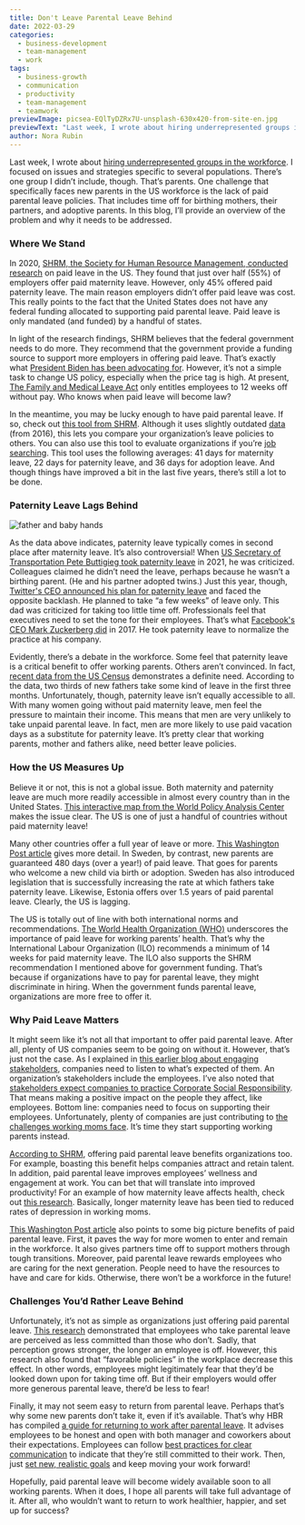 ```yaml
---
title: Don't Leave Parental Leave Behind
date: 2022-03-29
categories:
  - business-development
  - team-management
  - work
tags:
  - business-growth
  - communication
  - productivity
  - team-management
  - teamwork
previewImage: picsea-EQlTyDZRx7U-unsplash-630x420-from-site-en.jpg
previewText: "Last week, I wrote about hiring underrepresented groups in the workforce. I focused on issues and strategies specific to several populations. There’s one group I didn’t include, though. That’s parents. One challenge that specifically faces new parents in the US workforce is the lack of paid parental leave policies. That includes time off for birthing mothers, their partners, and adoptive parents. In this blog, I’ll provide an overview of the problem and why it needs to be addressed."
author: Nora Rubin
---
```

Last week, I wrote about [hiring underrepresented groups in the workforce](https://pyrus.com/en/blog/hiring-for-a-diversity-of-strengths). I focused on issues and strategies specific to several populations. There’s one group I didn’t include, though. That’s parents. One challenge that specifically faces new parents in the US workforce is the lack of paid parental leave policies. That includes time off for birthing mothers, their partners, and adoptive parents. In this blog, I’ll provide an overview of the problem and why it needs to be addressed.

### **Where We Stand**

In 2020, [SHRM, the Society for Human Resource Management, conducted research](https://www.shrm.org/resourcesandtools/legal-and-compliance/employment-law/pages/more-paid-leave-offered.aspx) on paid leave in the US. They found that just over half (55%) of employers offer paid maternity leave. However, only 45% offered paid paternity leave. The main reason employers didn’t offer paid leave was cost. This really points to the fact that the United States does not have any federal funding allocated to supporting paid parental leave. Paid leave is only mandated (and funded) by a handful of states.

In light of the research findings, SHRM believes that the federal government needs to do more. They recommend that the government provide a funding source to support more employers in offering paid leave. That’s exactly what [President Biden has been advocating for](https://www.cnbc.com/2022/03/02/biden-touts-paid-family-leave-in-state-of-the-union-address.html). However, it’s not a simple task to change US policy, especially when the price tag is high. At present, [The Family and Medical Leave Act](https://www.dol.gov/agencies/whd/fmla) only entitles employees to 12 weeks off without pay. Who knows when paid leave will become law?

In the meantime, you may be lucky enough to have paid parental leave. If so, check out [this tool from SHRM](https://www.shrm.org/hr-today/trends-and-forecasting/research-and-surveys/pages/paid-parental-leave-benchmarking-tool.aspx). Although it uses slightly outdated [data](https://www.shrm.org/hr-today/trends-and-forecasting/research-and-surveys/pages/2016-paid-leave-in-the-workplace.aspx) (from 2016), this lets you compare your organization’s leave policies to others. You can also use this tool to evaluate organizations if you’re [job searching](https://pyrus.com/en/blog/searching-for-jobs-successfully). This tool uses the following averages: 41 days for maternity leave, 22 days for paternity leave, and 36 days for adoption leave. And though things have improved a bit in the last five years, there’s still a lot to be done.

### **Paternity Leave Lags Behind**

![father and baby hands](heike-mintel-Os2WMpNWpfM-unsplash-300x199.webp)

As the data above indicates, paternity leave typically comes in second place after maternity leave. It’s also controversial! When [US Secretary of Transportation Pete Buttigieg took paternity leave](https://abcnews.go.com/Politics/pete-buttigieg-defends-paternity-leave-supply-chain-issues/story?id=80670846) in 2021, he was criticized. Colleagues claimed he didn’t need the leave, perhaps because he wasn’t a birthing parent. (He and his partner adopted twins.) Just this year, though, [Twitter's CEO announced his plan for paternity leave](https://www.bloomberg.com/news/articles/2022-02-18/twitter-ceo-s-paternity-leave-sparks-question-of-how-much-is-enough) and faced the opposite backlash. He planned to take “a few weeks” of leave only. This dad was criticized for taking too little time off. Professionals feel that executives need to set the tone for their employees. That’s what [Facebook's CEO Mark Zuckerberg did](https://www.cnbc.com/2017/12/04/facebook-ceo-mark-zuckerberg-is-taking-off-december-as-paternity-leave.html#) in 2017. He took paternity leave to normalize the practice at his company.

Evidently, there’s a debate in the workforce. Some feel that paternity leave is a critical benefit to offer working parents. Others aren’t convinced. In fact, [recent data from the US Census](https://www.census.gov/library/stories/2021/09/two-thirds-recent-first-time-fathers-took-time-off-after-birth.html) demonstrates a definite need. According to the data, two thirds of new fathers take some kind of leave in the first three months. Unfortunately, though, paternity leave isn’t equally accessible to all. With many women going without paid maternity leave, men feel the pressure to maintain their income. This means that men are very unlikely to take unpaid parental leave. In fact, men are more likely to use paid vacation days as a substitute for paternity leave. It’s pretty clear that working parents, mother and fathers alike, need better leave policies.

### **How the US Measures Up**

Believe it or not, this is not a global issue. Both maternity and paternity leave are much more readily accessible in almost every country than in the United States. [This interactive map from the World Policy Analysis Center](https://www.worldpolicycenter.org/policies/is-paid-leave-available-for-mothers-of-infants) makes the issue clear. The US is one of just a handful of countries without paid maternity leave!

Many other countries offer a full year of leave or more. [This Washington Post article](https://www.washingtonpost.com/world/2021/11/11/global-paid-parental-leave-us/) gives more detail. In Sweden, by contrast, new parents are guaranteed 480 days (over a year!) of paid leave. That goes for parents who welcome a new child via birth or adoption. Sweden has also introduced legislation that is successfully increasing the rate at which fathers take paternity leave. Likewise, Estonia offers over 1.5 years of paid parental leave. Clearly, the US is lagging.

The US is totally out of line with both international norms and recommendations. [The World Health Organization (WHO)](https://www.who.int/data/nutrition/nlis/info/maternity-protection-compliance-with-international-labour-standards) underscores the importance of paid leave for working parents’ health. That’s why the International Labour Organization (ILO) recommends a minimum of 14 weeks for paid maternity leave. The ILO also supports the SHRM recommendation I mentioned above for government funding. That’s because if organizations have to pay for parental leave, they might discriminate in hiring. When the government funds parental leave, organizations are more free to offer it.

### **Why Paid Leave Matters**

It might seem like it’s not all that important to offer paid parental leave. After all, plenty of US companies seem to be going on without it. However, that’s just not the case. As I explained in [this earlier blog about engaging stakeholders](https://pyrus.com/en/blog/hold-on-to-stakeholders), companies need to listen to what’s expected of them. An organization’s stakeholders include the employees. I’ve also noted that [stakeholders expect companies to practice Corporate Social Responsibility](https://pyrus.com/en/blog/embracing-corporate-social-responsibility). That means making a positive impact on the people they affect, like employees. Bottom line: companies need to focus on supporting their employees. Unfortunately, plenty of companies are just contributing to [the challenges working moms face](https://pyrus.com/en/blog/pyrus-com-working-for-home). It’s time they start supporting working parents instead.

[According to SHRM](https://www.shrm.org/resourcesandtools/legal-and-compliance/employment-law/pages/more-paid-leave-offered.aspx), offering paid parental leave benefits organizations too. For example, boasting this benefit helps companies attract and retain talent. In addition, paid parental leave improves employees’ wellness and engagement at work. You can bet that will translate into improved productivity! For an example of how maternity leave affects health, check out [this research](https://pubmed.ncbi.nlm.nih.gov/29729837/). Basically, longer maternity leave has been tied to reduced rates of depression in working moms.

[This Washington Post article](https://www.washingtonpost.com/world/2021/11/11/global-paid-parental-leave-us/) also points to some big picture benefits of paid parental leave. First, it paves the way for more women to enter and remain in the workforce. It also gives partners time off to support mothers through tough transitions. Moreover, paid parental leave rewards employees who are caring for the next generation. People need to have the resources to have and care for kids. Otherwise, there won’t be a workforce in the future!

### **Challenges You’d Rather Leave Behind**

Unfortunately, it’s not as simple as organizations just offering paid parental leave. [This research](https://www.sciencedirect.com/science/article/pii/S0049089X21001289?casa_token=Rk1B580Q8SMAAAAA:-d_j9YE0IcKKiDsbHsrtTq2ygTeDighsQM3pKfSDAb0LR2CfupX2eA11GanSJ7Px-sw9rtx_) demonstrated that employees who take parental leave are perceived as less committed than those who don’t. Sadly, that perception grows stronger, the longer an employee is off. However, this research also found that “favorable policies” in the workplace decrease this effect. In other words, employees might legitimately fear that they’d be looked down upon for taking time off. But if their employers would offer more generous parental leave, there’d be less to fear!

Finally, it may not seem easy to return from parental leave. Perhaps that’s why some new parents don’t take it, even if it’s available. That’s why HBR has compiled [a guide for returning to work after parental leave](https://hbr.org/2019/08/how-to-return-to-work-after-taking-parental-leave). It advises employees to be honest and open with both manager and coworkers about their expectations. Employees can follow [best practices for clear communication](https://pyrus.com/en/blog/virtual-communication-best-practices) to indicate that they’re still committed to their work. Then, just [set new, realistic goals](https://pyrus.com/en/blog/ready-set-goals) and keep moving your work forward!

Hopefully, paid parental leave will become widely available soon to all working parents. When it does, I hope all parents will take full advantage of it. After all, who wouldn’t want to return to work healthier, happier, and set up for success?